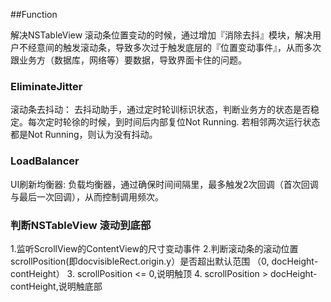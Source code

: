 ##Function

解决NSTableView 滚动条位置变动的时候，通过增加『消除去抖』模块，解决用户不经意间的触发滚动条，导致多次过于触发底层的『位置变动事件』，从而多次跟业务方（数据库，网络等）要数据，导致界面卡住的问题。

### EliminateJitter
滚动条去抖动： 去抖动助手，通过定时轮训标识状态，判断业务方的状态是否稳定。每次定时轮徐的时候，到时间后内部复位Not Running.
若相邻两次运行状态都是Not Running，则认为没有抖动。


### LoadBalancer
UI刷新均衡器: 负载均衡器，通过确保时间间隔里，最多触发2次回调（首次回调与最后一次回调），从而控制调用频次。

### 判断NSTableView 滚动到底部
1.监听ScrollView的ContentView的尺寸变动事件
2.判断滚动条的滚动位置scrollPosition(即docvisibleRect.origin.y）是否超出默认范围 （0, docHeight-contHeight）
3. scrollPosition <= 0,说明触顶
4. scrollPosition > docHeight-contHeight,说明触底部


